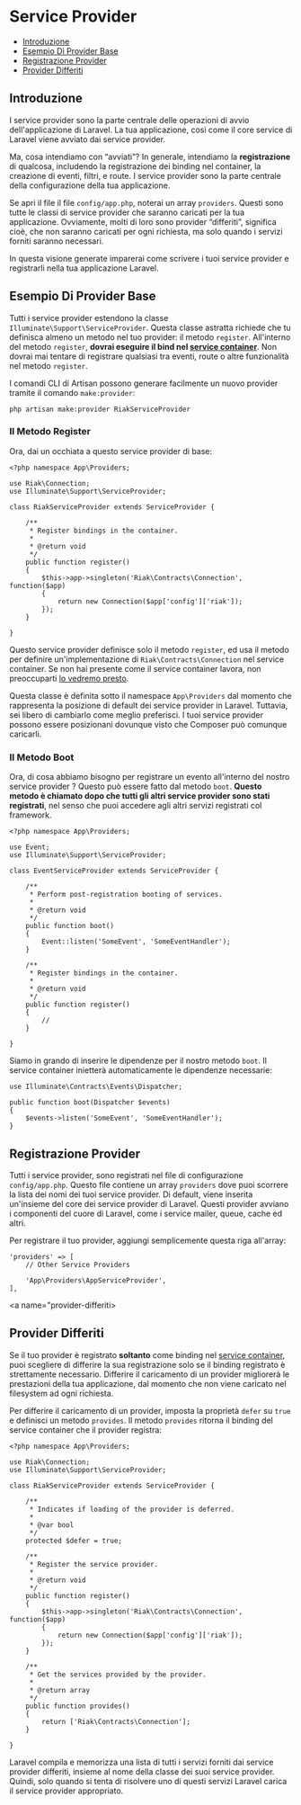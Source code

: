 # Service Provider

- [Introduzione](#introduzione)
- [Esempio Di Provider Base](#esempio-provider-base)
- [Registrazione Provider](#registrazione-provider)
- [Provider Differiti](#provider-differiti)

<a name="introduzione"></a>
## Introduzione

I service provider sono la parte centrale delle operazioni di avvio dell'applicazione di Laravel.
La tua applicazione, così come il core service di Laravel viene avviato dai service provider.

Ma, cosa intendiamo con “avviati”? In generale, intendiamo la **registrazione** di qualcosa, includendo la registrazione dei binding nel container, la creazione di eventi, filtri, e route. I service provider sono la parte centrale della configurazione della tua applicazione.

Se apri il file il file `config/app.php`, noterai un array `providers`. Questi sono tutte le classi di service provider che saranno caricati per la tua applicazione. Ovviamente, molti di loro sono provider “differiti”, significa cioè, che non saranno caricati per ogni richiesta, ma solo quando i servizi forniti saranno necessari.

In questa visione generate imparerai come scrivere i tuoi service provider e registrarli nella tua applicazione Laravel.

<a name="esempio-provider-base"></a>
## Esempio Di Provider Base

Tutti i service provider estendono la classe `Illuminate\Support\ServiceProvider`. Questa classe astratta richiede che tu definisca almeno un metodo nel tuo provider: il metodo `register`. All'interno del metodo `register`, **dovrai eseguire il bind nel [service container](/docs/master/container)**. Non dovrai mai tentare di registrare qualsiasi tra eventi, route o altre funzionalità nel metodo `register`.

I comandi CLI di Artisan possono generare facilmente un nuovo provider tramite il comando `make:provider`:

	php artisan make:provider RiakServiceProvider

### Il Metodo Register

Ora, dai un occhiata a questo service provider di base:

	<?php namespace App\Providers;

	use Riak\Connection;
	use Illuminate\Support\ServiceProvider;

	class RiakServiceProvider extends ServiceProvider {

		/**
		 * Register bindings in the container.
		 *
		 * @return void
		 */
		public function register()
		{
			$this->app->singleton('Riak\Contracts\Connection', function($app)
			{
				return new Connection($app['config']['riak']);
			});
		}

	}

Questo service provider definisce solo il metodo `register`, ed usa il metodo per definire un'implementazione di `Riak\Contracts\Connection` nel service container. Se non hai presente come il service container lavora, non preoccuparti [lo vedremo presto](/docs/master/container).

Questa classe è definita sotto il namespace `App\Providers` dal momento che rappresenta la posizione di default dei service provider in Laravel. Tuttavia, sei libero di cambiarlo come meglio preferisci. I tuoi service provider possono essere posizionani dovunque visto che Composer può comunque caricarli.

### Il Metodo Boot

Ora, di cosa abbiamo bisogno per registrare un evento all'interno del nostro service provider ? Questo può essere fatto dal metodo `boot`. **Questo metodo è chiamato dopo che tutti gli altri service provider sono stati registrati**, nel senso che puoi accedere agli altri servizi registrati col framework.

	<?php namespace App\Providers;

	use Event;
	use Illuminate\Support\ServiceProvider;

	class EventServiceProvider extends ServiceProvider {

		/**
		 * Perform post-registration booting of services.
		 *
		 * @return void
		 */
		public function boot()
		{
			Event::listen('SomeEvent', 'SomeEventHandler');
		}

		/**
		 * Register bindings in the container.
		 *
		 * @return void
		 */
		public function register()
		{
			//
		}

	}

Siamo in grando di inserire le dipendenze per il nostro metodo `boot`. Il service container inietterà automaticamente le dipendenze necessarie:

	use Illuminate\Contracts\Events\Dispatcher;

	public function boot(Dispatcher $events)
	{
		$events->listen('SomeEvent', 'SomeEventHandler');
	}

<a name="registrazione-provider"></a>
## Registrazione Provider

Tutti i service provider, sono registrati nel file di configurazione `config/app.php`. Questo file contiene un array `providers` dove puoi scorrere la lista dei nomi dei tuoi service provider. Di default, viene inserita un'insieme del core dei service provider di Laravel. Questi provider avviano i componenti del cuore di Laravel, come i service mailer, queue, cache ed altri.

Per registrare il tuo provider, aggiungi semplicemente questa riga all'array:

	'providers' => [
		// Other Service Providers

		'App\Providers\AppServiceProvider',
	],

<a name="provider-differiti></a>
## Provider Differiti

Se il tuo provider è registrato **soltanto** come binding nel [service container](/docs/master/container), puoi scegliere di differire la sua registrazione solo se il binding registrato è strettamente necessario. Differire il caricamento di un provider migliorerà le prestazioni della tua applicazione, dal momento che non viene caricato nel filesystem ad ogni richiesta.

Per differire il caricamento di un provider, imposta la proprietà `defer` su `true` e definisci un metodo `provides`. Il metodo `provides` ritorna il binding del service container che il provider registra:

	<?php namespace App\Providers;

	use Riak\Connection;
	use Illuminate\Support\ServiceProvider;

	class RiakServiceProvider extends ServiceProvider {

		/**
		 * Indicates if loading of the provider is deferred.
		 *
		 * @var bool
		 */
		protected $defer = true;

		/**
		 * Register the service provider.
		 *
		 * @return void
		 */
		public function register()
		{
			$this->app->singleton('Riak\Contracts\Connection', function($app)
			{
				return new Connection($app['config']['riak']);
			});
		}

		/**
		 * Get the services provided by the provider.
		 *
		 * @return array
		 */
		public function provides()
		{
			return ['Riak\Contracts\Connection'];
		}

	}

Laravel compila e memorizza una lista di tutti i servizi forniti dai service provider differiti, insieme al nome della classe dei suoi service provider. Quindi, solo quando si tenta di risolvere uno di questi servizi Laravel carica il service provider appropriato.
